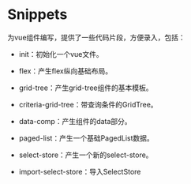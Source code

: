 # Snippets

为vue组件编写，提供了一些代码片段，方便录入，包括：

- init：初始化一个vue文件。
- flex：产生flex纵向基础布局。
- grid-tree：产生grid-tree组件的基本模板。
- criteria-grid-tree：带查询条件的GridTree。
- data-comp：产生组件的data部分。
- paged-list：产生一个基础PagedList数据。
- select-store：产生一个新的select-store。

- import-select-store：导入SelectStore
